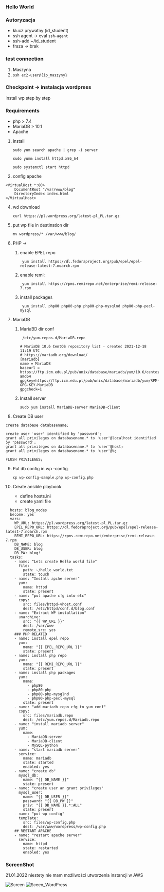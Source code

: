 ### Hello World

### Autoryzacja

* klucz prywatny (id_student)
* ssh agent -> eval `ssh-agent`
* ssh-add ~/id_student
* fraza -> brak

### test connection
1. Maszyna
2. ``ssh ec2-user@{ip_maszyny}``

### Checkpoint -> instalacja wordpress
install wp step by step

### Requirements
- php > 7.4
- MariaDB > 10.1
- Apache

1. install

   ``sudo yum search apache | grep -i server``
 
   ``sudo yumm install httpd.x86_64``
 
   ``sudo systemctl start httpd``

2. config apache 
```
<VirtualHost *:80>
    DocumentRoot "/var/www/blog"
    DirectoryIndex index.html
</VirtualHost>
```
4. wd download

    ``curl https://pl.wordpress.org/latest-pl_PL.tar.gz ``

5. put wp file in destination dir

    ``mv wordpress/* /var/www/blog/``

6. PHP ->
    1. enable EPEL repo
    
        `` yum install https://dl.fedoraproject.org/pub/epel/epel-release-latest-7.noarch.rpm``

    2. enable remi:

        `` yum install https://rpms.remirepo.net/enterprise/remi-release-7.rpm``
    
    3. install packages 
    
        `` yum install php80 php80-php php80-php-mysqlnd php80-php-pecl-mysql``

7. MariaDB
    1. MariaBD dir conf

        `` /etc/yum.repos.d/MariaDB.repo``

        ```
        # MariaDB 10.6 CentOS repository list - created 2021-12-18 11:19 UTC
        # https://mariadb.org/download/
        [mariadb]
        name = MariaDB
        baseurl = https://ftp.icm.edu.pl/pub/unix/database/mariadb/yum/10.6/centos7-amd64
        gpgkey=https://ftp.icm.edu.pl/pub/unix/database/mariadb/yum/RPM-GPG-KEY-MariaDB
        gpgcheck=1
        ```
    2. Install server
    
        `` sudo yum install MariaDB-server MariaDB-client ``

8. Create DB user 

```
create database databasename;

create user 'user' identified by 'password';
grant all privileges on databasename.* to 'user'@localhost identified by 'password';
grant all privileges on databasename.* to 'user'@host;
grant all privileges on databasename.* to 'user'@%;

FLUSH PRIVILEGES;
```

9. Put db config in wp -config

    ``cp wp-config-sample.php wp-config.php``


10. Create ansible playbook

    - define hosts.ini
    - create yaml file

``` 
  hosts: blog_nodes
  become: yes
  vars:
    WP_URL: https://pl.wordpress.org/latest-pl_PL.tar.gz
    EPEL_REPO_URL: https://dl.fedoraproject.org/pub/epel/epel-release-latest-7.noarch.rpm
    REMI_REPO_URL: https://rpms.remirepo.net/enterprise/remi-release-7.rpm
    DB_NAME: blog
    DB_USER: blog
    DB_PW: blog!
  tasks:
    - name: "Lets create Hello world file"
      file:
        path: ~/hello_world.txt
        state: touch
    - name: "Install apche server"
      yum:
        name: httpd
        state: present
    - name: "put apache cfg into etc"
      copy:
        src: files/httpd-vhost.conf
        dest: /etc/httpd/conf.d/blog.conf
    - name: "Extract WP installation"
      unarchive:
        src: "{{ WP_URL }}"
        dest: /var/www
        remote_src: yes
    ### PHP RELATED
    - name: install epel repo
      yum:
        name: "{{ EPEL_REPO_URL }}"
        state: present
    - name: install php repo
      yum:
        name: "{{ REMI_REPO_URL }}"
        state: present
    - name: install php packages
      yum:
        name: 
          - php80
          - php80-php
          - php80-php-mysqlnd
          - php80-php-pecl-mysql
        state: present
    - name: "add mariadb repo cfg to yum conf"
      copy:
        src: files/mariadb.repo
        dest: /etc/yum.repos.d/Mariadb.repo
    - name: "install mariadb server"
      yum:
        name: 
          - MariaDB-server
          - MariaDB-client
          - MySQL-python
    - name: "start mariadb server"
      service:
        name: mariadb
        state: started
        enabled: yes
    - name: "create db"
      mysql_db:
        name: "{{ DB_NAME }}"
        state: present
    - name: "create user an grant privileges"
      mysql_user:
        name: "{{ DB_USER }}"
        password: "{{ DB_PW }}"
        priv: "{{ DB_NAME }}.*:ALL"
        state: present
    - name: "put wp config"
      template:
        src: files/wp-config.php
        dest: /var/www/wordpress/wp-config.php
    ## RESTART APACHE
    - name: "restart apache server"
      service:
        name: httpd
        state: restarted
        enabled: yes
```

### ScreenShot 

21.01.2022 niestety nie mam możliwości utworzenia instancji w AWS

![Screen](https://user-images.githubusercontent.com/56737374/150852385-e768b592-a162-4812-a076-277eeeca9e43.png)
![Sceen_WordPress](https://user-images.githubusercontent.com/56737374/150852697-85098236-f54d-486b-be1f-d8754fad81e6.JPG)

